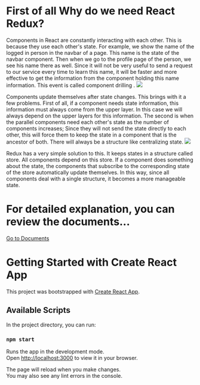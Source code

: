 # First of all Why do we need React Redux?

Components in React are constantly interacting with each other. This is because they use each other's state. For example, we show the name of the logged in person in the navbar of a page. This name is the state of the navbar component. Then when we go to the profile page of the person, we see his name there as well. Since it will not be very useful to send a request to our service every time to learn this name, it will be faster and more effective to get the information from the component holding this name information. This event is called component drilling .
<img src="https://velopert.com/wp-content/uploads/2016/04/02.png"/>

Components update themselves after state changes.
This brings with it a few problems. First of all, if a component needs state information, this information must always come from the upper layer. In this case we will always depend on the upper layers for this information. The second is when the parallel components need each other's state as the number of components increases; Since they will not send the state directly to each other, this will force them to keep the state in a component that is the ancestor of both. There will always be a structure like centralizing state.
<img src="https://velopert.com/wp-content/uploads/2016/04/03.png"/>

Redux has a very simple solution to this. It keeps states in a structure called store. All components depend on this store. If a component does something about the state, the components that subscribe to the corresponding state of the store automatically update themselves. In this way, since all components deal with a single structure, it becomes a more manageable state.

# For detailed explanation, you can review the documents...
<a href="https://file.io/o36O2twxKwPk">Go to Documents</a>



# Getting Started with Create React App

This project was bootstrapped with [Create React App](https://github.com/facebook/create-react-app).

## Available Scripts

In the project directory, you can run:

### `npm start`

Runs the app in the development mode.\
Open [http://localhost:3000](http://localhost:3000) to view it in your browser.

The page will reload when you make changes.\
You may also see any lint errors in the console.

